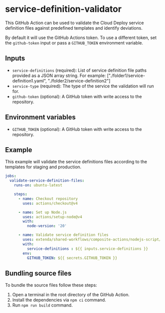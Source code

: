 # service-definition-validator

This GitHub Action can be used to validate the Cloud Deploy service definition files against predefined templates and identify deviations.

By default it will use the GitHub Actions token. To use a different token, set the `github-token` input or pass a `GITHUB_TOKEN` environment variable.

## Inputs

- `service-definitions` (required): List of service definition file paths provided as a JSON array string. For example: ["./folder1/service-definition1.yaml", "./folder2/service-definition2"]
- `service-type` (required): The type of the service the validation will run for.
- `github-token` (optional): A GitHub token with write access to the repository. 

## Environment variables

- `GITHUB_TOKEN` (optional): A GitHub token with write access to the repository.

## Example

This example will validate the service definitions files according to the templates for staging and production.

```yaml
jobs:
  validate-service-definition-files:
    runs-on: ubuntu-latest

    steps:
      - name: Checkout repository
        uses: actions/checkout@v4

      - name: Set up Node.js
        uses: actions/setup-node@v4
        with:
          node-version: '20'

      - name: Validate service definition files
        uses: extenda/shared-workflows/composite-actions/nodejs-script/service-definition-validator@v0
        with:
          service-definitions : ${{ inputs.service-definitions }}
        env:
          GITHUB_TOKEN: ${{ secrets.GITHUB_TOKEN }}
```

## Bundling source files

To bundle the source files follow these steps:
1. Open a terminal in the root directory of the GitHub Action.
2. Install the dependencies via `npm ci` command.
3. Run `npm run build` command.